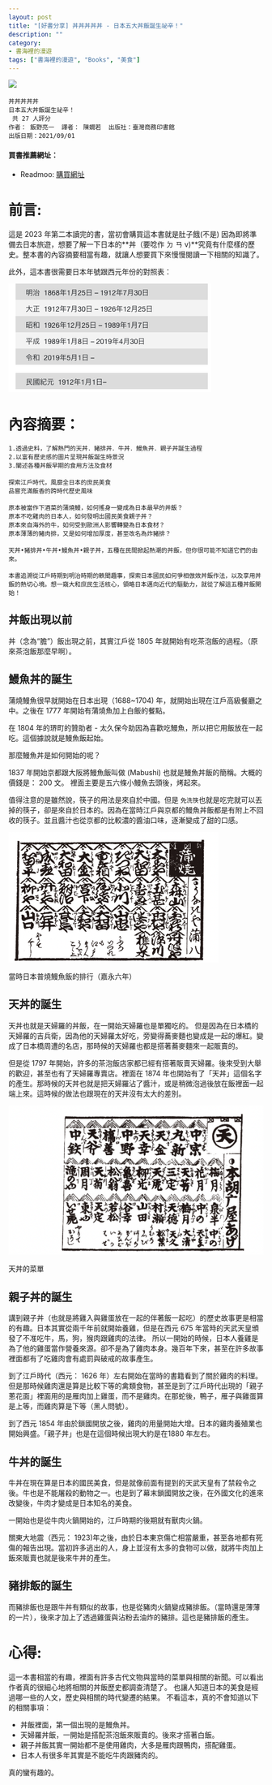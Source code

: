 ```yaml
---
layout: post
title: "[好書分享] 丼丼丼丼丼 - 日本五大丼飯誕生祕辛！"
description: ""
category: 
- 書海裡的漫遊
tags: ["書海裡的漫遊", "Books", "美食"]
---
```




<div><a href="https://moo.im/a/1rFKNV" title="丼丼丼丼丼"><img src="https://cdn.readmoo.com/cover/mr/dpfltmj_210x315.jpg?v=0" /></a></div>



```
丼丼丼丼丼
日本五大丼飯誕生祕辛！
 共 27 人評分
作者： 飯野亮一  譯者： 陳嫺若  出版社：臺灣商務印書館 
出版日期：2021/09/01 
```

#### 買書推薦網址：

- Readmoo: [購買網址](https://moo.im/a/1rFKNV)

# 前言:

這是 2023 年第二本讀完的書，當初會購買這本書就是肚子餓(不是) 因為即將準備去日本旅遊，想要了解一下日本的**丼（要唸作 ㄉ ㄢ v)**究竟有什麼樣的歷史。整本書的內容摘要相當有趣，就讓人想要買下來慢慢閱讀一下相關的知識了。

此外，這本書很需要日本年號跟西元年份的對照表：

![image-20230120180532496](../images/2022/image-20230120180532496.png)

# 內容摘要：

```
1.透過史料，了解熱門的天丼．豬排丼．牛丼．鰻魚丼．親子丼誕生過程
2.以富有歷史感的圖片呈現丼飯誕生時景況
3.闡述各種丼飯早期的食用方法及食材

探索江戶時代，風靡全日本的庶民美食
品嘗充滿飯香的跨時代歷史風味

原本被當作下酒菜的蒲燒鰻，如何搖身一變成為日本最早的丼飯？
原本不吃雞肉的日本人，如何發明出國民美食親子丼？
原本來自海外的牛，如何受到歐洲人影響轉變為日本食材？
原本薄薄的豬肉排，又是如何增加厚度，甚至改名為炸豬排？

天丼•豬排丼•牛丼•鰻魚丼•親子丼，五種在民間掀起熱潮的丼飯，但你很可能不知道它們的由來。

本書追溯從江戶時期到明治時期的軼聞趣事，探索日本國民如何爭相倣效丼飯作法，以及享用丼飯的熱切心境。想一窺大和庶民生活核心，領略日本邁向近代的驅動力，就從了解這五種丼飯開始！
```

## 丼飯出現以前

丼（念為“膽”）飯出現之前，其實江戶從 1805 年就開始有吃茶泡飯的過程。（原來茶泡飯那麼早啊）。



## 鰻魚丼的誕生

蒲燒鰻魚很早就開始在日本出現（1688~1704) 年，就開始出現在江戶高級餐廳之中。之後在 1777 年開始有蒲燒魚加上白飯的餐點。

在 1804 年的琾町的贊助者 - 太久保今助因為喜歡吃鰻魚，所以把它用飯放在一起吃。這個據說就是鰻魚飯起始。

那麼鰻魚丼是如何開始的呢？

1837 年開始京都跟大阪將鰻魚飯叫做 (Mabushi) 也就是鰻魚丼飯的簡稱。大概的價錢是： 200 文。 裡面主要是五六條小鰻魚去頭後，烤起來。

值得注意的是雖然說，筷子的用法是來自於中國。但是 `免洗筷`也就是吃完就可以丟掉的筷子，卻是來自於日本的。因為在當時江戶與京都的鰻魚丼飯都是有附上不回收的筷子。並且醬汁也從京都的比較濃的醬油口味，逐漸變成了甜的口感。

![image-20230121183636862](../images/2022/image-20230121183636862.png)

當時日本普燒鰻魚飯的排行（嘉永六年）



## 天丼的誕生

天丼也就是天婦羅的丼飯，在一開始天婦羅也是單獨吃的。 但是因為在日本橋的天婦羅的吉兵衛，因為他的天婦羅太好吃，旁變得蕎麥麵也變成是一起的爆紅。變成了日本橋周遭的名店，那時候的天婦羅也都是搭著蕎麥麵來一起販賣的。

但是從 1797 年開始，許多的茶泡飯店家都已經有搭著販賣天婦羅。後來受到大舉的歡迎，甚至也有了天婦羅專賣店。裡面在 1874 年也開始有了「天丼」這個名字的產生。那時候的天丼也就是把天婦羅沾了醬汁，或是稍微泡過後放在飯裡面一起端上來。這時候的做法也跟現在的天丼沒有太大的差別。

![image-20230121183544060](../images/2022/image-20230121183544060.png)

天丼的菜單

## 親子丼的誕生

講到親子丼（也就是將雞入與雞蛋放在一起的伴著飯一起吃）的歷史故事更是相當的有趣。日本其實從兩千年前就開始養雞，但是在西元 675 年當時的天武天皇頒發了不准吃牛，馬，狗，猴肉跟雞肉的法律。 所以一開始的時候，日本人養雞是為了他的雞蛋當作營養來源。卻不是為了雞肉本身。幾百年下來，甚至在許多故事裡面都有了吃雞肉會有處罰與破戒的故事產生。

到了江戶時代（西元： 1626 年）左右開始在當時的書籍看到了關於雞肉的料理。但是那時候雞肉還是算是比較下等的禽類食物，甚至是到了江戶時代出現的「親子蔥花面」裡面用的是雁肉加上雞蛋，而不是雞肉。在那蛇後，鴨子，雁子與雞蛋算是上等，而雞肉算是下等（黑人問號）。

到了西元 1854 年由於鎖國開放之後，雞肉的用量開始大增。日本的雞肉養殖業也開始興盛。「親子丼」也是在這個時候出現大約是在1880 年左右。

## 牛丼的誕生

牛丼在現在算是日本的國民美食，但是就像前面有提到的天武天皇有了禁殺令之後。牛也是不能屠殺的動物之一。也是到了幕末鎖國開放之後，在外國文化的進來改變後，牛肉才變成是日本知名的美食。

一開始也是從牛肉火鍋開始的，江戶時期的後期就有獸肉火鍋。

關東大地震（西元： 1923)年之後，由於日本東京傷亡相當嚴重，甚至各地都有死傷的報告出現。當初許多逃出的人，身上並沒有太多的食物可以做，就將牛肉加上飯來販賣也就是後來牛丼的產生。

## 豬排飯的誕生

而豬排飯也是跟牛丼有類似的故事，也是從豬肉火鍋變成豬排飯。（當時還是薄薄的一片），後來才加上了透過雞蛋與沾粉去油炸的豬排。這也是豬排飯的產生。




# 心得:

這一本書相當的有趣，裡面有許多古代文物與當時的菜單與相關的新聞。可以看出作者真的很細心地將相關的丼飯歷史都調查清楚了。 也讓人知道日本的美食是經過哪一些的人文，歷史與相關的時代變遷的結果。 不看這本，真的不會知道以下的相關事項：

- 丼飯裡面，第一個出現的是鰻魚丼。
- 天婦羅丼飯，一開始是搭配茶泡飯來販賣的。後來才搭著白飯。
- 親子丼飯其實一開始都不是使用雞肉，大多是雁肉跟鴨肉，搭配雞蛋。
- 日本人有很多年其實是不能吃牛肉跟豬肉的。

真的蠻有趣的。
